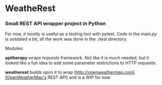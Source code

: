 # WeatheRest
### Small REST API wrapper project in Python

For now, it mostly is useful as a testing tool with pytest. Code in the _main.py_ is outdated a bit, all the work was done in the ./test directory.

Modules:

__apitherapy__ wraps _requests_ framework. Not like it is much needed, but it looked like a fun idea to add some parameter restrictions to HTTP requests.

__weatherest__ builds upon it to wrap [http://openweathermap.com](OpenWeatherMap's REST API) and is a WIP for now

